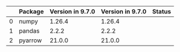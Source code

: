 <!-- markdown-link-check-disable -->

|    | Package   | Version in 9.7.0   | Version in 9.7.0   | Status   |
|---:|:----------|:-------------------|:-------------------|:---------|
|  0 | numpy     | 1.26.4             | 1.26.4             |          |
|  1 | pandas    | 2.2.2              | 2.2.2              |          |
|  2 | pyarrow   | 21.0.0             | 21.0.0             |          |
